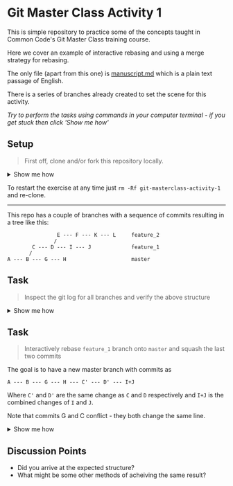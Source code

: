 # Git Master Class Activity 1

This is simple repository to practice some of the concepts taught in Common Code's Git Master Class training course.

Here we cover an example of interactive rebasing and using a merge strategy for rebasing.

The only file (apart from this one) is [manuscript.md](https://github.com/commoncode/git-masterclass-activity-1/blob/master/manuscript.md) which is a plain text passage of English.

There is a series of branches already created to set the scene for this activity.

_Try to perform the tasks using commands in your computer terminal - if you get stuck then click 'Show me how'_ 

## Setup

> First off, clone and/or fork this repository locally.

<details><summary>Show me how</summary>
    
    mkdir commoncode
    cd commoncode
    git clone git@github.com:commoncode/git-masterclass-activity-1.git
    cd git-masterclass-activity-1
    
</details>

To restart the exercise at any time just `rm -Rf git-masterclass-activity-1` and re-clone.

-------------------------

This repo has a couple of branches with a sequence of commits resulting in a tree like this:

```
                E --- F --- K --- L     feature_2
               /
        C --- D --- I --- J             feature_1
       /
A --- B --- G --- H                     master

```
## Task
>Inspect the git log for all branches and verify the above structure

<details><summary>Show me how</summary>

    # The --all flag specifies all branches
    git log --graph --oneline --all

</details>

## Task
> Interactively rebase `feature_1` branch onto `master` and squash the last two commits

The goal is to have a new master branch with commits as 
```
A --- B --- G --- H --- C' --- D' --- I+J
```

Where `C'` and `D'` are the same change as `C` and `D` respectively and `I+J` is the combined changes of `I` and `J`.

Note that commits G and C conflict - they both change the same line.

<details><summary>Show me how</summary>

    git checkout feature_1
    git rebase -i HEAD~2
    # in the rebase file, change line three to: squash 0d45141 J - incredible
    # in the commmit message file make the commit text: I+J - understanding and incredible
    
    # now rebasing the branch onto master (could also rebase on branch and then FF merge)
    git checkout master
    
    # Commits G and C' conflict - however we want C' as our latest change (wasn't specified)
    git rebase feature_1 -X ours

</details>

## Discussion Points
- Did you arrive at the expected structure?
- What might be some other methods of acheiving the same result?
